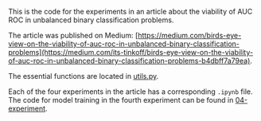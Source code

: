 This is the code for the experiments in an article about the viability of AUC ROC in unbalanced binary classification problems.

The article was published on Medium: [https://medium.com/birds-eye-view-on-the-viability-of-auc-roc-in-unbalanced-binary-classification-problems](https://medium.com/its-tinkoff/birds-eye-view-on-the-viability-of-auc-roc-in-unbalanced-binary-classification-problems-b4dbff7a79ea).

The essential functions are located in [utils.py](utils.py).

Each of the four experiments in the article has a corresponding `.ipynb` file. The code for model training in the fourth experiment can be found in [04-experiment](04-experiment).
